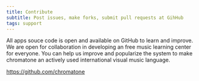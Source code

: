 ```yaml
---
title: Contribute
subtitle: Post issues, make forks, submit pull requests at GihHub
tags: support
---
```


All apps souce code is open and available on GitHub to learn and improve. We are open for collaboration in developing an free music learning center for everyone. You can help us improve and popularize the system to make chromatone an actively used international visual music language.

https://github.com/chromatone
